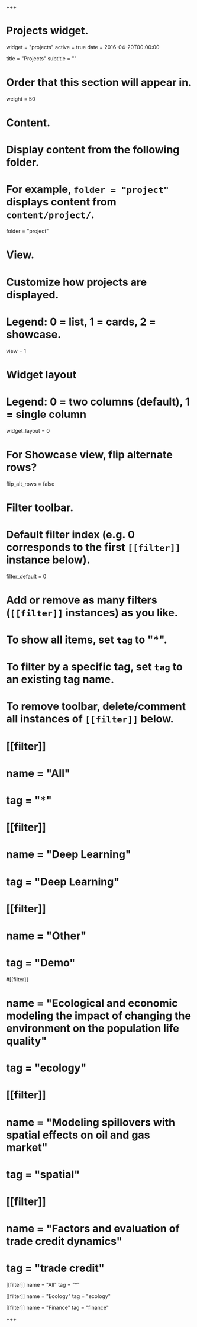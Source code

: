 +++
# Projects widget.
widget = "projects"
active = true
date = 2016-04-20T00:00:00

title = "Projects"
subtitle = ""

# Order that this section will appear in.
weight = 50

# Content.
# Display content from the following folder.
# For example, `folder = "project"` displays content from `content/project/`.
folder = "project"

# View.
# Customize how projects are displayed.
# Legend: 0 = list, 1 = cards, 2 = showcase.
view = 1

# Widget layout
# Legend: 0 = two columns (default), 1 = single column
widget_layout = 0

# For Showcase view, flip alternate rows?
flip_alt_rows = false

# Filter toolbar.

# Default filter index (e.g. 0 corresponds to the first `[[filter]]` instance below).
filter_default = 0

# Add or remove as many filters (`[[filter]]` instances) as you like.
# To show all items, set `tag` to "*".
# To filter by a specific tag, set `tag` to an existing tag name.
# To remove toolbar, delete/comment all instances of `[[filter]]` below.
# [[filter]]
#   name = "All"
#   tag = "*"
#
# [[filter]]
#   name = "Deep Learning"
#   tag = "Deep Learning"
#
# [[filter]]
#   name = "Other"
#   tag = "Demo"

 #[[filter]]
  # name = "Ecological and economic modeling the impact of changing the environment on the population life quality"
  # tag = "ecology"
   
# [[filter]]
#   name = "Modeling spillovers with spatial effects on oil and gas market"
#   tag = "spatial"
   
# [[filter]]
#   name = "Factors and evaluation of trade credit dynamics"
#   tag = "trade credit"  

[[filter]]
  name = "All"
  tag = "*"

 [[filter]]
 name = "Ecology"
 tag = "ecology"
 
 [[filter]]
 name = "Finance"
 tag = "finance"

+++

